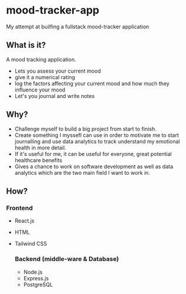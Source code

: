 # mood-tracker-app

My attempt at builfing a fullstack mood-tracker application  

## What is it?  
A mood tracking application.  
- Lets you assess your current mood  
- give it a numerical rating  
- log the factors affecting your current mood and how much they influence your mood
- Let's you journal and write notes   

## Why?  
- Challenge myself to build a big project from start to finish.  
- Create something I myssefl can use in order to motivate me to start journalling and use data analytics to track understand my emotional health in more detail.
- If it's useful for me, it can be useful for everyone, great potential healthcare benefits
- Gives a chance to work on software development as well as data analytics which are the two main field I want to work in.

## How?  

### Frontend
- React.js  
- HTML
- Tailwind CSS

  ### Backend (middle-ware & Database)
  - Node.js
  - Express.js
  - PostgreSQL
 
